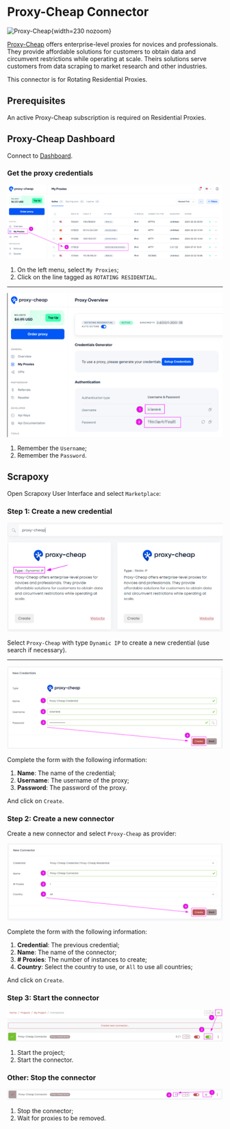 # Proxy-Cheap Connector

![Proxy-Cheap](/assets/images/proxy-cheap.svg){width=230 nozoom}

[Proxy-Cheap](/l/proxy-cheap) offers enterprise-level proxies for novices and professionals. They provide affordable solutions for customers to obtain data and circumvent restrictions while operating at scale. Theirs solutions serve customers from data scraping to market research and other industries. 

This connector is for Rotating Residential Proxies.


## Prerequisites

An active Proxy-Cheap subscription is required on Residential Proxies.


## Proxy-Cheap Dashboard

Connect to [Dashboard](/l/proxy-cheap-dashboard).


### Get the proxy credentials

![PC Residential Select](pc_select.png)

1. On the left menu, select `My Proxies`;
2. Click on the line tagged as `ROTATING RESIDENTIAL`.

---

![PC Residential Credentials](pc_credentials.png)

1. Remember the `Username`;
2. Remember the `Password`.


## Scrapoxy

Open Scrapoxy User Interface and select `Marketplace`:


### Step 1: Create a new credential

![Credential Select](spx_credential_select.png)

Select `Proxy-Cheap` with type `Dynamic IP` to create a new credential (use search if necessary).

---

![Credential Form](spx_credential_create.png)

Complete the form with the following information:
1. **Name**: The name of the credential;
2. **Username**: The username of the proxy;
3. **Password**: The password of the proxy.

And click on `Create`.


### Step 2: Create a new connector

Create a new connector and select `Proxy-Cheap` as provider:

![Connector Create](spx_connector_create.png)

Complete the form with the following information:
1. **Credential**: The previous credential;
2. **Name**: The name of the connector;
3. **# Proxies**: The number of instances to create;
4. **Country**: Select the country to use, or `All` to use all countries;

And click on `Create`.


### Step 3: Start the connector

![Connector Start](../spx_connector_start.png)

1. Start the project;
2. Start the connector.


### Other: Stop the connector

![Connector Stop](../spx_connector_stop.png)

1. Stop the connector;
2. Wait for proxies to be removed.
